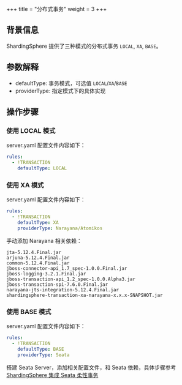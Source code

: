 +++
title = "分布式事务"
weight = 3
+++

## 背景信息

ShardingSphere 提供了三种模式的分布式事务 `LOCAL`, `XA`, `BASE`。

## 参数解释

- defaultType: 事务模式，可选值 `LOCAL`/`XA`/`BASE`
- providerType: 指定模式下的具体实现

## 操作步骤

### 使用 LOCAL 模式

server.yaml 配置文件内容如下：

```yaml
rules:
  - !TRANSACTION
    defaultType: LOCAL
```

### 使用 XA 模式

server.yaml 配置文件内容如下：

```yaml
rules:
  - !TRANSACTION
    defaultType: XA
    providerType: Narayana/Atomikos 
```
手动添加 Narayana 相关依赖：

```
jta-5.12.4.Final.jar
arjuna-5.12.4.Final.jar
common-5.12.4.Final.jar
jboss-connector-api_1.7_spec-1.0.0.Final.jar
jboss-logging-3.2.1.Final.jar
jboss-transaction-api_1.2_spec-1.0.0.Alpha3.jar
jboss-transaction-spi-7.6.0.Final.jar
narayana-jts-integration-5.12.4.Final.jar
shardingsphere-transaction-xa-narayana-x.x.x-SNAPSHOT.jar
```

### 使用 BASE 模式

server.yaml 配置文件内容如下：

```yaml
rules:
  - !TRANSACTION
    defaultType: BASE
    providerType: Seata 
```

搭建 Seata Server，添加相关配置文件，和 Seata 依赖，具体步骤参考 [ShardingSphere 集成 Seata 柔性事务](https://community.sphere-ex.com/t/topic/404)
